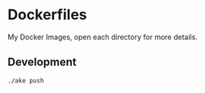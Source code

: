 Dockerfiles
===========

My Docker Images, open each directory for more details.

Development
------

```
./ake push
```
